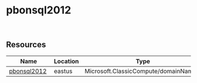 # pbonsql2012 
 
## Resources


| Name | Location | Type |
| --- | --- | --- |
| [pbonsql2012](pbonsql2012-1177968702.md)  | eastus  | Microsoft.ClassicCompute/domainNames  |



